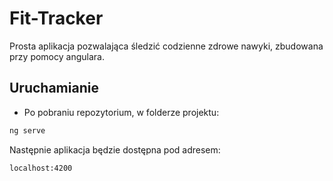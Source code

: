 # Fit-Tracker
Prosta aplikacja pozwalająca śledzić codzienne zdrowe nawyki, zbudowana przy pomocy angulara.

## Uruchamianie
- Po pobraniu repozytorium, w folderze projektu:
```bash
ng serve
```
Następnie aplikacja będzie dostępna pod adresem:
```bash
localhost:4200
```

